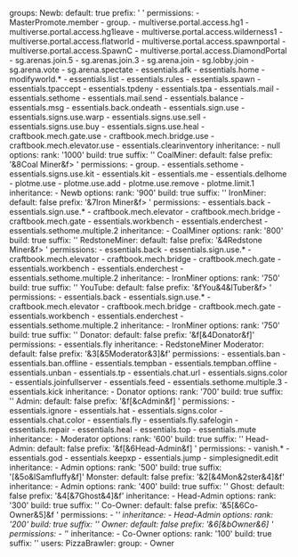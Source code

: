 groups:
  Newb:
    default: true
    prefix: ' '
    permissions:
    - MasterPromote.member
    - group.<Newb>
    - multiverse.portal.access.hg1
    - multiverse.portal.access.hg1leave
    - multiverse.portal.access.wilderness1
    - multiverse.portal.access.flatworld
    - multiverse.portal.access.spawnportal
    - multiverse.portal.access.SpawnC
    - multiverse.portal.access.DiamondPortal
    - sg.arenas.join.5
    - sg.arenas.join.3
    - sg.arena.join
    - sg.lobby.join
    - sg.arena.vote
    - sg.arena.spectate
    - essentials.afk
    - essentials.home
    - modifyworld.*
    - essentials.list
    - essentials.rules
    - essentials.spawn
    - essentials.tpaccept
    - essentials.tpdeny
    - essentials.tpa
    - essentials.mail
    - essentials.sethome
    - essentials.mail.send
    - essentials.balance
    - essentials.msg
    - essentials.back.ondeath
    - essentials.sign.use
    - essentials.signs.use.warp
    - essentials.signs.use.sell
    - essentials.signs.use.buy
    - essentials.signs.use.heal
    - craftbook.mech.gate.use
    - craftbook.mech.bridge.use
    - craftbook.mech.elevator.use
    - essentials.clearinventory
    inheritance:
    - null
    options:
      rank: '1000'
      build: true
      suffix: ''
  CoalMiner:
    default: false
    prefix: '&8Coal Miner&f> '
    permissions:
    - group.<Builder>
    - essentials.sethome
    - essentials.signs.use.kit
    - essentials.kit
    - essentials.me
    - essentials.delhome
    - plotme.use
    - plotme.use.add
    - plotme.use.remove
    - plotme.limit.1
    inheritance:
    - Newb
    options:
      rank: '900'
      build: true
      suffix: ''
  IronMiner:
    default: false
    prefix: '&7Iron Miner&f> '
    permissions:
    - essentials.back
    - essentials.sign.use.*
    - craftbook.mech.elevator
    - craftbook.mech.bridge
    - craftbook.mech.gate
    - essentials.workbench
    - essentials.enderchest
    - essentials.sethome.multiple.2
    inheritance:
    - CoalMiner
    options:
      rank: '800'
      build: true
      suffix: ''
  RedstoneMiner:
    default: false
    prefix: '&4Redstone Miner&f> '
    permissions:
    - essentials.back
    - essentials.sign.use.*
    - craftbook.mech.elevator
    - craftbook.mech.bridge
    - craftbook.mech.gate
    - essentials.workbench
    - essentials.enderchest
    - essentials.sethome.multiple.2
    inheritance:
    - IronMiner
    options:
      rank: '750'
      build: true
      suffix: ''
  YouTube:
    default: false
    prefix: '&fYou&4&lTuber&f> '
    permissions:
    - essentials.back
    - essentials.sign.use.*
    - craftbook.mech.elevator
    - craftbook.mech.bridge
    - craftbook.mech.gate
    - essentials.workbench
    - essentials.enderchest
    - essentials.sethome.multiple.2
    inheritance:
    - IronMiner
    options:
      rank: '750'
      build: true
      suffix: ''
  Donator:
    default: false
    prefix: '&f[&4Donator&f]'
    permissions:
    - essentials.fly
    inheritance:
    - RedstoneMiner
  Moderator:
    default: false
    prefix: '&3[&5Moderator&3]&f'
    permissions:
    - essentials.ban
    - essentials.ban.offline
    - essentials.tempban
    - essentials.tempban.offline
    - essentials.unban
    - essentials.tp
    - essentials.chat.url
    - essentials.signs.color
    - essentials.joinfullserver
    - essentials.feed
    - essentials.sethome.multiple.3
    - essentials.kick
    inheritance:
    - Donator
    options:
      rank: '700'
      build: true
      suffix: ''
  Admin:
    default: false
    prefix: '&f[&cAdmin&f] '
    permissions:
    - essentials.ignore
    - essentials.hat
    - essentials.signs.color
    - essentials.chat.color
    - essentials.fly
    - essentials.fly.safelogin
    - essentials.repair
    - essentials.heal
    - essentials.top
    - essentials.mute
    inheritance:
    - Moderator
    options:
      rank: '600'
      build: true
      suffix: ''
  Head-Admin:
    default: false
    prefix: '&f[&6Head-Admin&f] '
    permissions:
    - vanish.*
    - essentials.god
    - essentials.keepxp
    - essentials.jump
    - simplesignedit.edit
    inheritance:
    - Admin
    options:
      rank: '500'
      build: true
      suffix: '[&5o&lSamfluffy&f]'
  Monster:
    default: false
    prefix: '&2[&4Mon&2ster&4]&f'
    inheritance:
    - Admin
    options:
      rank: '400'
      build: true
      suffix: ''
  Ghost:
    default: false
    prefix: '&4[&7Ghost&4]&f'
    inheritance:
    - Head-Admin
    options:
      rank: '300'
      build: true
      suffix: ''
  Co-Owner:
    default: false
    prefix: '&5[&6Co-Owner&5]&f '
    permissions:
    - '*'
    inheritance:
    - Head-Admin
    options:
      rank: '200'
      build: true
      suffix: ''
  Owner:
    default: false
    prefix: '&6[&bOwner&6] '
    permissions:
    - '*'
    inheritance:
    - Co-Owner
    options:
      rank: '100'
      build: true
      suffix: ''
users:
  PizzaBrawler:
    group:
    - Owner
